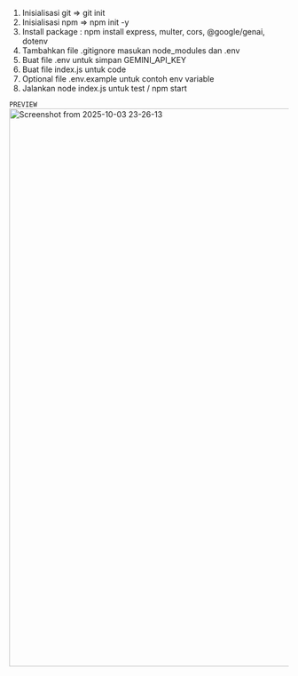 1. Inisialisasi git => git init
2. Inisialisasi npm => npm init -y
3. Install package : npm install express, multer, cors, @google/genai, dotenv
4. Tambahkan file .gitignore masukan node_modules dan .env
5. Buat file .env untuk simpan GEMINI_API_KEY
6. Buat file index.js untuk code
7. Optional file .env.example untuk contoh env variable
8. Jalankan node index.js untuk test / npm start

`PREVIEW`
<img width="1920" height="1005" alt="Screenshot from 2025-10-03 23-26-13" src="https://github.com/user-attachments/assets/99940433-b78f-4577-b90c-a38e51543933" />

